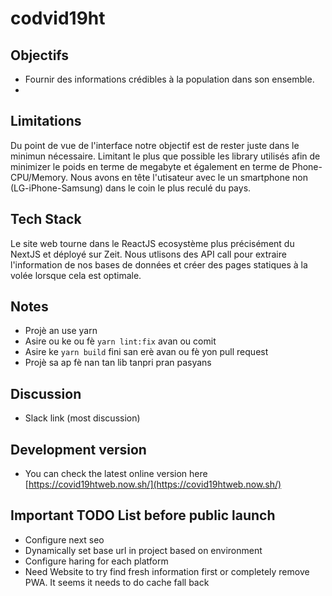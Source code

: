 # codvid19ht

## Objectifs

- Fournir des informations crédibles à la population dans son ensemble.
- 

## Limitations

Du point de vue de l'interface notre objectif est de rester juste dans le minimun nécessaire. Limitant le plus que possible les library utilisés afin de minimizer le poids en terme de megabyte et également en terme de Phone-CPU/Memory. Nous avons en tête l'utisateur avec le un smartphone non (LG-iPhone-Samsung) dans le coin le plus reculé du pays.


## Tech Stack

Le site web tourne dans le ReactJS ecosystème plus précisément du NextJS et déployé sur Zeit. Nous utlisons des API call pour extraire l'information de nos bases de données et créer des pages statiques à la volée lorsque cela est optimale.



## Notes

- Projè an use yarn
- Asire ou ke ou fè `yarn lint:fix` avan ou comit
- Asire ke `yarn build` fini san erè avan ou fè yon pull request
- Projè sa ap fè nan tan lib tanpri pran pasyans


## Discussion
- Slack link (most discussion)



## Development version

- You can check the latest online version here [https://covid19htweb.now.sh/](https://covid19htweb.now.sh/)


## Important TODO List before public launch

- Configure next seo
- Dynamically set base url in project based on environment
- Configure haring for each platform
- Need Website to try find fresh information first or completely remove PWA. It seems it needs to do cache fall back

